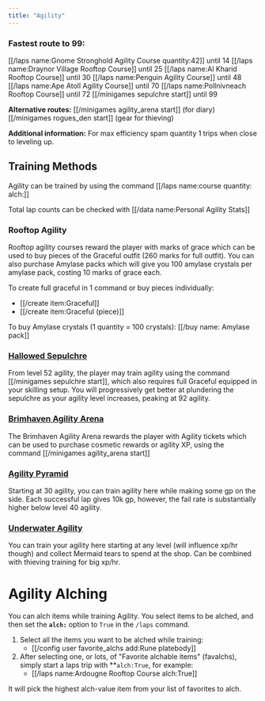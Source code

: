 ```yaml
---
title: "Agility"
---
```


### Fastest route to 99:

[[/laps name\:Gnome Stronghold Agility Course quantity\:42]] until 14
[[/laps name\:Draynor Village Rooftop Course]] until 25
[[/laps name\:Al Kharid Rooftop Course]] until 30
[[/laps name\:Penguin Agility Course]] until 48
[[/laps name\:Ape Atoll Agility Course]] until 70
[[/laps name\:Pollnivneach Rooftop Course]] until 72
[[/minigames sepulchre start]] until 99

**Alternative routes:**
[[/minigames agility_arena start]] (for diary)
[[/minigames rogues_den start]] (gear for thieving)

**Additional information:**
For max efficiency spam quantity 1 trips when close to leveling up.

## Training Methods

Agility can be trained by using the command [[/laps name\:course quantity\: alch\:]]

Total lap counts can be checked with [[/data name\:Personal Agility Stats]]

### Rooftop Agility

Rooftop agility courses reward the player with marks of grace which can be used to buy pieces of the Graceful outfit (260 marks for full outfit). You can also purchase Amylase packs which will give you 100 amylase crystals per amylase pack, costing 10 marks of grace each.

To create full graceful in 1 command or buy pieces individually:

- [[/create item\:Graceful]]
- [[/create item\:Graceful (piece)]]

To buy Amylase crystals (1 quantity = 100 crystals): [[/buy name\: Amylase pack]]

### [Hallowed Sepulchre](hallowed-sepulchre.md)

From level 52 agility, the player may train agility using the command [[/minigames sepulchre start]], which also requires full Graceful equipped in your skilling setup. You will progressively get better at plundering the sepulchre as your agility level increases, peaking at 92 agility.

### [Brimhaven Agility Arena](brimhaven-agility-arena.md)

The Brimhaven Agility Arena rewards the player with Agility tickets which can be used to purchase cosmetic rewards or agility XP, using the command [[/minigames agility_arena start]]

### [Agility Pyramid](agility-pyramid.md)

Starting at 30 agility, you can train agility here while making some gp on the side. Each successful lap gives 10k gp, however, the fail rate is substantially higher below level 40 agility.

### [Underwater Agility](../thieving/underwater-training.md)

You can train your agility here starting at any level (will influence xp/hr though) and collect Mermaid tears to spend at the shop. Can be combined with thieving training for big xp/hr.

# Agility Alching

You can alch items while training Agility. You select items to be alched, and then set the **`alch:`** option to `True` in the `/laps` command.

1. Select all the items you want to be alched while training:
   - [[/config user favorite_alchs add\:Rune platebody]]
2. After selecting one, or lots, of "Favorite alchable items" (favalchs), simply start a laps trip with \*\*`alch:True`, for example:
   - [[/laps name\:Ardougne Rooftop Course alch\:True]]

It will pick the highest alch-value item from your list of favorites to alch.
